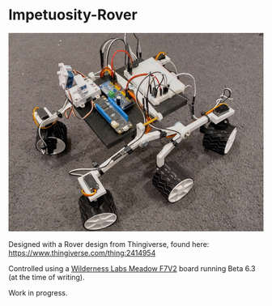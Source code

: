# Impetuosity-Rover

![Image of the Impetuosity Rover](https://github.com/ValleySoftware/Impetuosity-Rover/blob/e21455058f1d950dd40aa0456663dbb3fa4d0d7c/Impetuosity%20Rover/Media/IMG_20220401_191621_MP.jpg)

Designed with a Rover design from Thingiverse, found here: https://www.thingiverse.com/thing:2414954

Controlled using a [Wilderness Labs Meadow F7V2](http://developer.wildernesslabs.co/Meadow/) board running Beta 6.3 (at the time of writing).

Work in progress.
